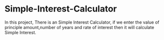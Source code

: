 # Simple-Interest-Calculator
In this project, There is an Simple Interest Calculator, if we enter the value of principle amount,number of years and rate of interest then it will calculate Simple Interest.
